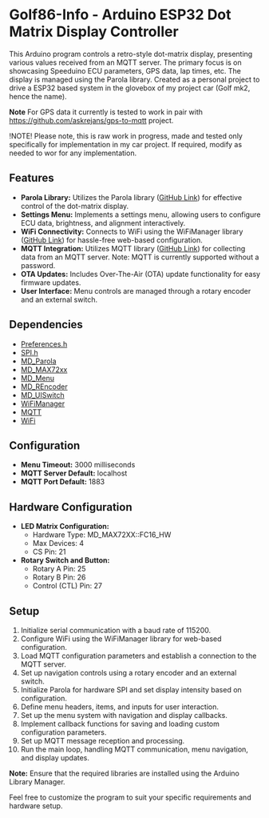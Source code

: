 # Golf86-Info - Arduino ESP32 Dot Matrix Display Controller
 
This Arduino program controls a retro-style dot-matrix display, presenting various values received from an MQTT server. The primary focus is on showcasing Speeduino ECU parameters, GPS data, lap times, etc. The display is managed using the Parola library.
Created as a personal project to drive a ESP32 based system in the glovebox of my project car (Golf mk2, hence the name).

**Note** For GPS data it currently is tested to work in pair with https://github.com/askrejans/gps-to-mqtt project.

!NOTE!  Please note, this is raw work in progress, made and tested only specifically for implementation in my car project. If required, modify as needed to wor for any implementation.

## Features
- **Parola Library:** Utilizes the Parola library ([GitHub Link](https://github.com/MajicDesigns/MD_Parola)) for effective control of the dot-matrix display.
- **Settings Menu:** Implements a settings menu, allowing users to configure ECU data, brightness, and alignment interactively.
- **WiFi Connectivity:** Connects to WiFi using the WiFiManager library ([GitHub Link](https://github.com/tzapu/WiFiManager)) for hassle-free web-based configuration.
- **MQTT Integration:** Utilizes MQTT library ([GitHub Link](https://github.com/256dpi/arduino-mqtt)) for collecting data from an MQTT server. Note: MQTT is currently supported without a password.
- **OTA Updates:** Includes Over-The-Air (OTA) update functionality for easy firmware updates.
- **User Interface:** Menu controls are managed through a rotary encoder and an external switch.

## Dependencies
- [Preferences.h](https://github.com/espressif/arduino-esp32/tree/master/libraries/Preferences)
- [SPI.h](https://www.arduino.cc/en/reference/SPI)
- [MD_Parola](https://github.com/MajicDesigns/MD_Parola)
- [MD_MAX72xx](https://github.com/MajicDesigns/MD_MAX72XX)
- [MD_Menu](https://github.com/MajicDesigns/MD_Menu)
- [MD_REncoder](https://github.com/MajicDesigns/MD_REncoder)
- [MD_UISwitch](https://github.com/MajicDesigns/MD_UISwitch)
- [WiFiManager](https://github.com/tzapu/WiFiManager)
- [MQTT](https://github.com/256dpi/arduino-mqtt)
- [WiFi](https://www.arduino.cc/en/reference/WiFi)

## Configuration
- **Menu Timeout:** 3000 milliseconds
- **MQTT Server Default:** localhost
- **MQTT Port Default:** 1883

## Hardware Configuration
- **LED Matrix Configuration:**
  - Hardware Type: MD_MAX72XX::FC16_HW
  - Max Devices: 4
  - CS Pin: 21
- **Rotary Switch and Button:**
  - Rotary A Pin: 25
  - Rotary B Pin: 26
  - Control (CTL) Pin: 27

## Setup
1. Initialize serial communication with a baud rate of 115200.
2. Configure WiFi using the WiFiManager library for web-based configuration.
3. Load MQTT configuration parameters and establish a connection to the MQTT server.
4. Set up navigation controls using a rotary encoder and an external switch.
5. Initialize Parola for hardware SPI and set display intensity based on configuration.
6. Define menu headers, items, and inputs for user interaction.
7. Set up the menu system with navigation and display callbacks.
8. Implement callback functions for saving and loading custom configuration parameters.
9. Set up MQTT message reception and processing.
10. Run the main loop, handling MQTT communication, menu navigation, and display updates.

**Note:** Ensure that the required libraries are installed using the Arduino Library Manager.

Feel free to customize the program to suit your specific requirements and hardware setup.

